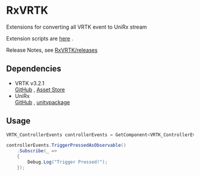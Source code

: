 # RxVRTK
Extensions for converting all VRTK event to UniRx stream

Extension scripts are [here](https://github.com/0V/RxVRTK/tree/master/Assets/RxVRTK/Scripts/Extensions) .  

Release Notes, see [RxVRTK/releases](https://github.com/0V/RxVRTK/releases)

## Dependencies
* VRTK v3.2.1  
[GitHub](https://github.com/thestonefox/VRTK)  ,  [Asset Store](https://assetstore.unity.com/packages/tools/vrtk-virtual-reality-toolkit-vr-toolkit-64131)
* UniRx  
[GitHub](https://github.com/neuecc/UniRx)  ,  [unitypackage](https://github.com/neuecc/UniRx/releases)

## Usage

``` csharp
VRTK_ControllerEvents controllerEvents = GetComponent<VRTK_ControllerEvents>();

controllerEvents.TriggerPressedAsObservable()
    .Subscribe(_ =>
    {
        Debug.Log("Trigger Pressed!");
    });

```
